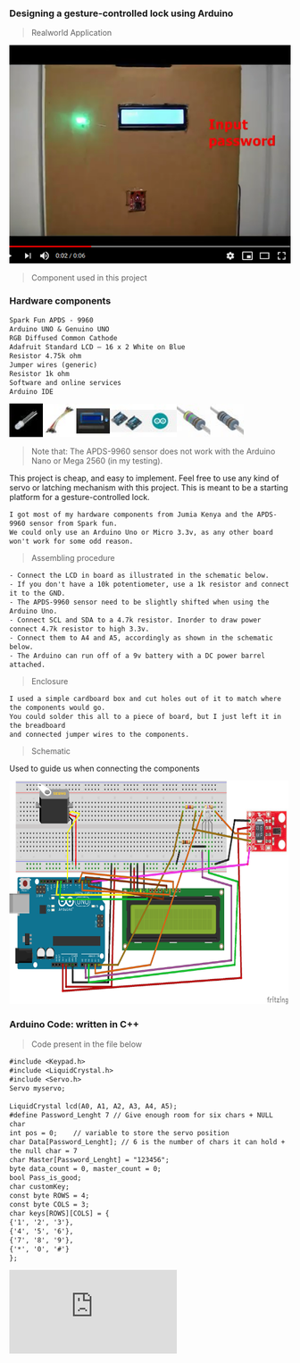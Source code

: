 
### Designing a gesture-controlled lock using Arduino
> Realworld Application

[![Watch the video](https://raw.githubusercontent.com/danielmuthama/Gesture-controlled-lock-in-Arduino/master/components/Screenshot_2020-09-29%20Webmole%200%203%20Open%20Source%20Application%20Presentation.png)](https://youtu.be/VZHX5NwCBbw)
> Component used in this project
### Hardware components

    Spark Fun APDS - 9960
    Arduino UNO & Genuino UNO
    RGB Diffused Common Cathode
    Adafruit Standard LCD – 16 x 2 White on Blue
    Resistor 4.75k ohm
    Jumper wires (generic)
    Resistor 1k ohm
    Software and online services
    Arduino IDE
<img align="left" alt="" width="60px" src="https://raw.githubusercontent.com/danielmuthama/Gesture-controlled-lock-in-Arduino/master/components/09264-1.jpg" />
<img align="left" alt="" width="60px" src="https://raw.githubusercontent.com/danielmuthama/Gesture-controlled-lock-in-Arduino/master/components/11026-02.jpg" />
<img align="left" alt="" width="60px" src="https://raw.githubusercontent.com/danielmuthama/Gesture-controlled-lock-in-Arduino/master/components/181-02.jpg" />
<img align="left" alt="" width="60px" src="https://raw.githubusercontent.com/danielmuthama/Gesture-controlled-lock-in-Arduino/master/components/A000066_iso_both.jpg" />
<img align="left" alt="" width="60px" src="https://raw.githubusercontent.com/danielmuthama/Gesture-controlled-lock-in-Arduino/master/components/IDE_web.jpg" />
<img align="left" alt="" width="60px" src="https://raw.githubusercontent.com/danielmuthama/Gesture-controlled-lock-in-Arduino/master/components/MFR-25FBF52-4K75_sml.jpg" />
<img align="" alt="" width="60px" src="https://raw.githubusercontent.com/danielmuthama/Gesture-controlled-lock-in-Arduino/master/components/MFR-25FRF52-1K_sml.jpg" />

> Note that:
  The APDS-9960 sensor does not work with the Arduino Nano or Mega 2560 (in my testing).

This project is cheap, and easy to implement. Feel free to use any kind of servo or latching mechanism with this project. This is meant to be a starting platform for a gesture-controlled lock.

    I got most of my hardware components from Jumia Kenya and the APDS-9960 sensor from Spark fun.
    We could only use an Arduino Uno or Micro 3.3v, as any other board won't work for some odd reason.
> Assembling procedure

    - Connect the LCD in board as illustrated in the schematic below.
    - If you don't have a 10k potentiometer, use a 1k resistor and connect it to the GND. 
    - The APDS-9960 sensor need to be slightly shifted when using the Arduino Uno.
    - Connect SCL and SDA to a 4.7k resistor. Inorder to draw power connect 4.7k resistor to high 3.3v.
    - Connect them to A4 and A5, accordingly as shown in the schematic below. 
    - The Arduino can run off of a 9v battery with a DC power barrel attached.
> Enclosure

    I used a simple cardboard box and cut holes out of it to match where the components would go.
    You could solder this all to a piece of board, but I just left it in the breadboard
    and connected jumper wires to the components.
  
> Schematic

Used to guide us when connecting the components

<img src="https://raw.githubusercontent.com/danielmuthama/Gesture-controlled-lock-in-Arduino/master/schematic_bb3_ojGtzuoycT.png" width="500" height="400" />

### Arduino Code: written in C++
   > Code present in the file below 
   
    #include <Keypad.h>
    #include <LiquidCrystal.h>
    #include <Servo.h>
    Servo myservo;

    LiquidCrystal lcd(A0, A1, A2, A3, A4, A5);
    #define Password_Lenght 7 // Give enough room for six chars + NULL char
    int pos = 0;    // variable to store the servo position
    char Data[Password_Lenght]; // 6 is the number of chars it can hold + the null char = 7
    char Master[Password_Lenght] = "123456";
    byte data_count = 0, master_count = 0;
    bool Pass_is_good;
    char customKey;
    const byte ROWS = 4;
    const byte COLS = 3;
    char keys[ROWS][COLS] = {
    {'1', '2', '3'},
    {'4', '5', '6'},
    {'7', '8', '9'},
    {'*', '0', '#'}
    };
    
   ![Arduinominiproject.mm](https://github.com/danielmuthama/Gesture-controlled-lock-in-Arduino/blob/master/Arduinominiproject.mm)
